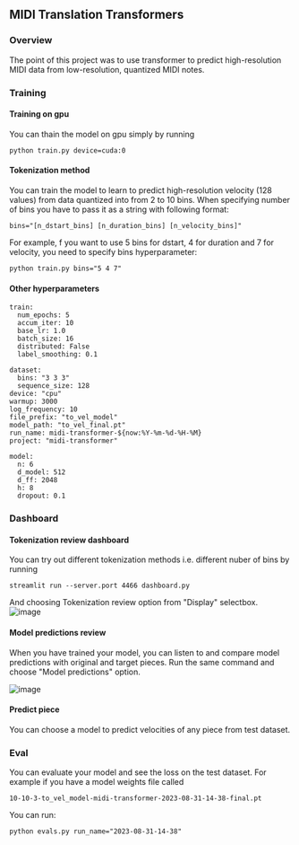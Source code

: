 ## MIDI Translation Transformers
### Overview
The point of this project was to use transformer to predict high-resolution MIDI data from low-resolution,
quantized MIDI notes.
### Training
#### Training on gpu
You can thain the model on gpu simply by running
```shell
python train.py device=cuda:0
```
#### Tokenization method
You can train the model to learn to predict high-resolution velocity (128 values) from data quantized into from 2 to 10 bins.
When specifying number of bins you have to pass it as a string with following format:
```
bins="[n_dstart_bins] [n_duration_bins] [n_velocity_bins]"
```
For example, f you want to use 5 bins for dstart, 4 for duration and 7 for velocity, you need to specify bins hyperparameter:
```shell
python train.py bins="5 4 7"
```
#### Other hyperparameters
```
train:
  num_epochs: 5
  accum_iter: 10
  base_lr: 1.0
  batch_size: 16
  distributed: False
  label_smoothing: 0.1

dataset:
  bins: "3 3 3"
  sequence_size: 128
device: "cpu"
warmup: 3000
log_frequency: 10
file_prefix: "to_vel_model"
model_path: "to_vel_final.pt"
run_name: midi-transformer-${now:%Y-%m-%d-%H-%M}
project: "midi-transformer"

model:
  n: 6
  d_model: 512
  d_ff: 2048
  h: 8
  dropout: 0.1
```
### Dashboard
#### Tokenization review dashboard
You can try out different tokenization methods i.e. different nuber of bins by running
```shell
streamlit run --server.port 4466 dashboard.py
```
And choosing Tokenization review option from "Display" selectbox.
![image](https://github.com/Nospoko/midi-translation/assets/74838859/12c70bdb-fbfb-4fc7-8dcc-411c0c161055)

#### Model predictions review
When you have trained your model, you can listen to and compare model predictions with original and target pieces.
Run the same command and choose "Model predictions" option.

![image](https://github.com/Nospoko/midi-translation/assets/74838859/efe5746f-4d15-49e2-9bc3-d4dfdf5f558c)

#### Predict piece
You can choose a model to predict velocities of any piece from test dataset.

### Eval
You can evaluate your model and see the loss on the test dataset. For example if you have a model weights file called
```
10-10-3-to_vel_model-midi-transformer-2023-08-31-14-38-final.pt
```
You can run:
```shell
python evals.py run_name="2023-08-31-14-38"
```
